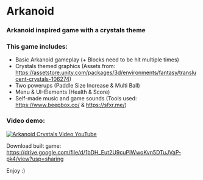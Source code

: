 # Arkanoid
### Arkanoid inspired game with a crystals theme

### This game includes:
- Basic Arkanoid gameplay (+ Blocks need to be hit multiple times)
- Crystals themed graphics (Assets from: https://assetstore.unity.com/packages/3d/environments/fantasy/translucent-crystals-106274)
- Two powerups (Paddle Size Increase & Multi Ball)
- Menu & UI-Elements (Health & Score)
- Self-made music and game sounds (Tools used: https://www.beepbox.co/ & https://sfxr.me/)

### Video demo:

[![Arkanoid Crystals Video YouTube](https://img.youtube.com/vi/HSTid0Sub3E/0.jpg)](https://www.youtube.com/watch?v=HSTid0Sub3E)

Download built game: https://drive.google.com/file/d/1bDH_Eut2U9cuPIWwoKvn5DTuJVaP-pk4/view?usp=sharing

Enjoy :)

